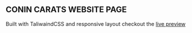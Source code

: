 ## CONIN CARATS WEBSITE PAGE
Built with TaliwaindCSS and responsive layout 
checkout the [live preview](https://coins-carats-page.vercel.app/) 
